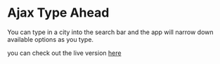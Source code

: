 # Ajax Type Ahead

You can type in a city into the search bar and the app will narrow down available options as you type. 

you can check out the live version [here](https://wonderful-alfajores-e93414.netlify.app/)
